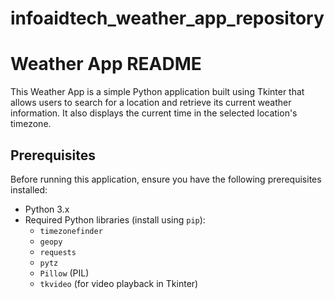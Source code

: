 # infoaidtech_weather_app_repository
# Weather App README

This Weather App is a simple Python application built using Tkinter that allows users to search for a location and retrieve its current weather information. It also displays the current time in the selected location's timezone.

## Prerequisites

Before running this application, ensure you have the following prerequisites installed:

- Python 3.x
- Required Python libraries (install using `pip`):
  - `timezonefinder`
  - `geopy`
  - `requests`
  - `pytz`
  - `Pillow` (PIL)
  - `tkvideo` (for video playback in Tkinter)

